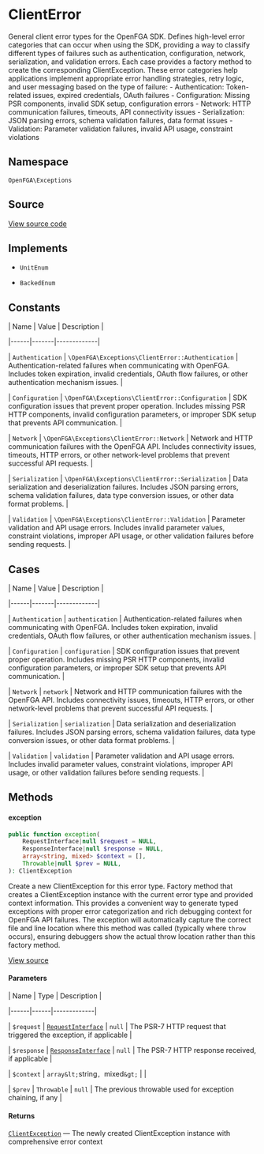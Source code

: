 # ClientError

General client error types for the OpenFGA SDK. Defines high-level error categories that can occur when using the SDK, providing a way to classify different types of failures such as authentication, configuration, network, serialization, and validation errors. Each case provides a factory method to create the corresponding ClientException. These error categories help applications implement appropriate error handling strategies, retry logic, and user messaging based on the type of failure: - Authentication: Token-related issues, expired credentials, OAuth failures - Configuration: Missing PSR components, invalid SDK setup, configuration errors - Network: HTTP communication failures, timeouts, API connectivity issues - Serialization: JSON parsing errors, schema validation failures, data format issues - Validation: Parameter validation failures, invalid API usage, constraint violations

## Namespace

`OpenFGA\Exceptions`

## Source

[View source code](https://github.com/evansims/openfga-php/blob/main/src/Exceptions/ClientError.php)

## Implements

* `UnitEnum`

* `BackedEnum`

## Constants

| Name | Value | Description |

|------|-------|-------------|

| `Authentication` | `\OpenFGA\Exceptions\ClientError::Authentication` | Authentication-related failures when communicating with OpenFGA. Includes token expiration, invalid credentials, OAuth flow failures, or other authentication mechanism issues. |

| `Configuration` | `\OpenFGA\Exceptions\ClientError::Configuration` | SDK configuration issues that prevent proper operation. Includes missing PSR HTTP components, invalid configuration parameters, or improper SDK setup that prevents API communication. |

| `Network` | `\OpenFGA\Exceptions\ClientError::Network` | Network and HTTP communication failures with the OpenFGA API. Includes connectivity issues, timeouts, HTTP errors, or other network-level problems that prevent successful API requests. |

| `Serialization` | `\OpenFGA\Exceptions\ClientError::Serialization` | Data serialization and deserialization failures. Includes JSON parsing errors, schema validation failures, data type conversion issues, or other data format problems. |

| `Validation` | `\OpenFGA\Exceptions\ClientError::Validation` | Parameter validation and API usage errors. Includes invalid parameter values, constraint violations, improper API usage, or other validation failures before sending requests. |

## Cases

| Name | Value | Description |

|------|-------|-------------|

| `Authentication` | `authentication` | Authentication-related failures when communicating with OpenFGA. Includes token expiration, invalid credentials, OAuth flow failures, or other authentication mechanism issues. |

| `Configuration` | `configuration` | SDK configuration issues that prevent proper operation. Includes missing PSR HTTP components, invalid configuration parameters, or improper SDK setup that prevents API communication. |

| `Network` | `network` | Network and HTTP communication failures with the OpenFGA API. Includes connectivity issues, timeouts, HTTP errors, or other network-level problems that prevent successful API requests. |

| `Serialization` | `serialization` | Data serialization and deserialization failures. Includes JSON parsing errors, schema validation failures, data type conversion issues, or other data format problems. |

| `Validation` | `validation` | Parameter validation and API usage errors. Includes invalid parameter values, constraint violations, improper API usage, or other validation failures before sending requests. |

## Methods

#### exception

```php
public function exception(
    RequestInterface|null $request = NULL,
    ResponseInterface|null $response = NULL,
    array<string, mixed> $context = [],
    Throwable|null $prev = NULL,
): ClientException

```

Create a new ClientException for this error type. Factory method that creates a ClientException instance with the current error type and provided context information. This provides a convenient way to generate typed exceptions with proper error categorization and rich debugging context for OpenFGA API failures. The exception will automatically capture the correct file and line location where this method was called (typically where `throw` occurs), ensuring debuggers show the actual throw location rather than this factory method.

[View source](https://github.com/evansims/openfga-php/blob/main/src/Exceptions/ClientError.php#L98)

#### Parameters

| Name | Type | Description |

|------|------|-------------|

| `$request` | [`RequestInterface`](Requests/RequestInterface.md) &#124; `null` | The PSR-7 HTTP request that triggered the exception, if applicable |

| `$response` | [`ResponseInterface`](Responses/ResponseInterface.md) &#124; `null` | The PSR-7 HTTP response received, if applicable |

| `$context` | `array&lt;`string`, `mixed`&gt;` |  |

| `$prev` | `Throwable` &#124; `null` | The previous throwable used for exception chaining, if any |

#### Returns

[`ClientException`](ClientException.md) — The newly created ClientException instance with comprehensive error context
